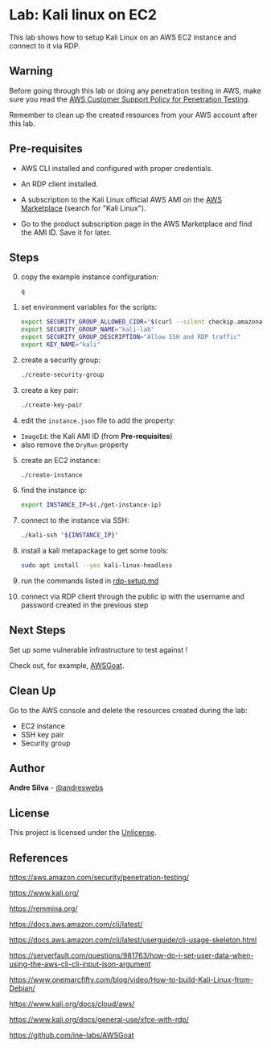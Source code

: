 # Lab: Kali linux on EC2

This lab shows how to setup Kali Linux on an AWS EC2 instance and connect to it
via RDP.

## Warning

Before going through this lab or doing any penetration testing in AWS, make sure
you read the
[AWS Customer Support Policy for Penetration Testing](https://aws.amazon.com/security/penetration-testing/).

Remember to clean up the created resources from your AWS account after this lab.

## Pre-requisites

- AWS CLI installed and configured with proper credentials.

- An RDP client installed.

- A subscription to the Kali Linux official AWS AMI on the
  [AWS Marketplace](https://aws.amazon.com/marketplace) (search for "Kali
  Linux").

- Go to the product subscription page in the AWS Marketplace and find the AMI
  ID. Save it for later.

## Steps

0. copy the example instance configuration:
   ```sh
   q
   ```

1. set environment variables for the scripts:
   ```sh
   export SECURITY_GROUP_ALLOWED_CIDR="$(curl --silent checkip.amazonaws.com)/32" 
   export SECURITY_GROUP_NAME="kali-lab"
   export SECURITY_GROUP_DESCRIPTION="Allow SSH and RDP traffic"
   export KEY_NAME="kali"
   ```

2. create a security group:
   ```sh
   ./create-security-group
   ```

3. create a key pair:
   ```sh
   ./create-key-pair
   ```

4. edit the `instance.json` file to add the property:

- `ImageId`: the Kali AMI ID (from **Pre-requisites**)
- also remove the `DryRun` property

5. create an EC2 instance:
   ```sh
   ./create-instance
   ```

6. find the instance ip:
   ```sh
   export INSTANCE_IP=$(./get-instance-ip)
   ```

7. connect to the instance via SSH:
   ```sh
   ./kali-ssh "${INSTANCE_IP}"
   ```

8. install a kali metapackage to get some tools:
   ```sh
   sudo apt install --yes kali-linux-headless
   ```

9. run the commands listed in [rdp-setup.md](rdp-setup.md)

10. connect via RDP client through the public ip with the username and password
    created in the previous step

## Next Steps

Set up some vulnerable infrastructure to test against !

Check out, for example, [AWSGoat](https://github.com/ine-labs/AWSGoat).

## Clean Up

Go to the AWS console and delete the resources created during the lab:

- EC2 instance
- SSH key pair
- Security group

## Author

**Andre Silva** - [@andreswebs](https://github.com/andreswebs)

## License

This project is licensed under the [Unlicense](UNLICENSE.md).

## References

<https://aws.amazon.com/security/penetration-testing/>

<https://www.kali.org/>

<https://remmina.org/>

<https://docs.aws.amazon.com/cli/latest/>

<https://docs.aws.amazon.com/cli/latest/userguide/cli-usage-skeleton.html>

<https://serverfault.com/questions/981763/how-do-i-set-user-data-when-using-the-aws-cli-cli-input-json-argument>

<https://www.onemarcfifty.com/blog/video/How-to-build-Kali-Linux-from-Debian/>

<https://www.kali.org/docs/cloud/aws/>

<https://www.kali.org/docs/general-use/xfce-with-rdp/>

<https://github.com/ine-labs/AWSGoat>
